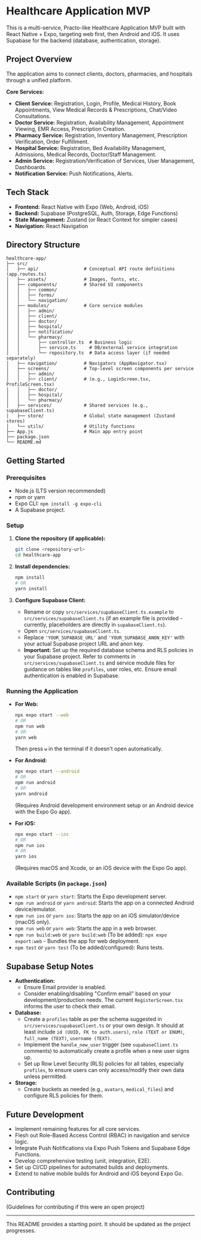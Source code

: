 # Healthcare Application MVP

This is a multi-service, Practo-like Healthcare Application MVP built with React Native + Expo, targeting web first, then Android and iOS. It uses Supabase for the backend (database, authentication, storage).

## Project Overview

The application aims to connect clients, doctors, pharmacies, and hospitals through a unified platform.

**Core Services:**
*   **Client Service:** Registration, Login, Profile, Medical History, Book Appointments, View Medical Records & Prescriptions, Chat/Video Consultations.
*   **Doctor Service:** Registration, Availability Management, Appointment Viewing, EMR Access, Prescription Creation.
*   **Pharmacy Service:** Registration, Inventory Management, Prescription Verification, Order Fulfillment.
*   **Hospital Service:** Registration, Bed Availability Management, Admissions, Medical Records, Doctor/Staff Management.
*   **Admin Service:** Registration/Verification of Services, User Management, Dashboards.
*   **Notification Service:** Push Notifications, Alerts.

## Tech Stack

*   **Frontend:** React Native with Expo (Web, Android, iOS)
*   **Backend:** Supabase (PostgreSQL, Auth, Storage, Edge Functions)
*   **State Management:** Zustand (or React Context for simpler cases)
*   **Navigation:** React Navigation

## Directory Structure

```
healthcare-app/
├── src/
│   ├── api/                 # Conceptual API route definitions (app.routes.ts)
│   ├── assets/              # Images, fonts, etc.
│   ├── components/          # Shared UI components
│   │   ├── common/
│   │   ├── forms/
│   │   └── navigation/
│   ├── modules/             # Core service modules
│   │   ├── admin/
│   │   ├── client/
│   │   ├── doctor/
│   │   ├── hospital/
│   │   ├── notification/
│   │   └── pharmacy/
│   │       ├── controller.ts  # Business logic
│   │       ├── service.ts     # DB/external service integration
│   │       └── repository.ts  # Data access layer (if needed separately)
│   ├── navigation/          # Navigators (AppNavigator.tsx)
│   ├── screens/             # Top-level screen components per service
│   │   ├── admin/
│   │   ├── client/          # (e.g., LoginScreen.tsx, ProfileScreen.tsx)
│   │   ├── doctor/
│   │   ├── hospital/
│   │   └── pharmacy/
│   ├── services/            # Shared services (e.g., supabaseClient.ts)
│   ├── store/               # Global state management (Zustand stores)
│   └── utils/               # Utility functions
├── App.js                   # Main app entry point
├── package.json
└── README.md
```

## Getting Started

### Prerequisites

*   Node.js (LTS version recommended)
*   npm or yarn
*   Expo CLI: `npm install -g expo-cli`
*   A Supabase project.

### Setup

1.  **Clone the repository (if applicable):**
    ```bash
    git clone <repository-url>
    cd healthcare-app
    ```

2.  **Install dependencies:**
    ```bash
    npm install
    # OR
    yarn install
    ```

3.  **Configure Supabase Client:**
    *   Rename or copy `src/services/supabaseClient.ts.example` to `src/services/supabaseClient.ts` (if an example file is provided - currently, placeholders are directly in `supabaseClient.ts`).
    *   Open `src/services/supabaseClient.ts`.
    *   Replace `'YOUR_SUPABASE_URL'` and `'YOUR_SUPABASE_ANON_KEY'` with your actual Supabase project URL and anon key.
    *   **Important:** Set up the required database schema and RLS policies in your Supabase project. Refer to comments in `src/services/supabaseClient.ts` and service module files for guidance on tables like `profiles`, user roles, etc. Ensure email authentication is enabled in Supabase.

### Running the Application

*   **For Web:**
    ```bash
    npx expo start --web
    # OR
    npm run web
    # OR
    yarn web
    ```
    Then press `w` in the terminal if it doesn't open automatically.

*   **For Android:**
    ```bash
    npx expo start --android
    # OR
    npm run android
    # OR
    yarn android
    ```
    (Requires Android development environment setup or an Android device with the Expo Go app).

*   **For iOS:**
    ```bash
    npx expo start --ios
    # OR
    npm run ios
    # OR
    yarn ios
    ```
    (Requires macOS and Xcode, or an iOS device with the Expo Go app).

### Available Scripts (in `package.json`)

*   `npm start` or `yarn start`: Starts the Expo development server.
*   `npm run android` or `yarn android`: Starts the app on a connected Android device/emulator.
*   `npm run ios` or `yarn ios`: Starts the app on an iOS simulator/device (macOS only).
*   `npm run web` or `yarn web`: Starts the app in a web browser.
*   `npm run build:web` or `yarn build:web` (To be added): `npx expo export:web` - Bundles the app for web deployment.
*   `npm test` or `yarn test` (To be added/configured): Runs tests.


## Supabase Setup Notes

*   **Authentication:**
    *   Ensure Email provider is enabled.
    *   Consider enabling/disabling "Confirm email" based on your development/production needs. The current `RegisterScreen.tsx` informs the user to check their email.
*   **Database:**
    *   Create a `profiles` table as per the schema suggested in `src/services/supabaseClient.ts` or your own design. It should at least include `id (UUID, FK to auth.users)`, `role (TEXT or ENUM)`, `full_name (TEXT)`, `username (TEXT)`.
    *   Implement the `handle_new_user` trigger (see `supabaseClient.ts` comments) to automatically create a profile when a new user signs up.
    *   Set up Row Level Security (RLS) policies for all tables, especially `profiles`, to ensure users can only access/modify their own data unless permitted.
*   **Storage:**
    *   Create buckets as needed (e.g., `avatars`, `medical_files`) and configure RLS policies for them.

## Future Development

*   Implement remaining features for all core services.
*   Flesh out Role-Based Access Control (RBAC) in navigation and service logic.
*   Integrate Push Notifications via Expo Push Tokens and Supabase Edge Functions.
*   Develop comprehensive testing (unit, integration, E2E).
*   Set up CI/CD pipelines for automated builds and deployments.
*   Extend to native mobile builds for Android and iOS beyond Expo Go.

## Contributing

(Guidelines for contributing if this were an open project)

---

This README provides a starting point. It should be updated as the project progresses.
